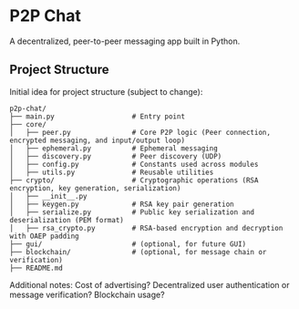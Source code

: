 # P2P Chat

A decentralized, peer-to-peer messaging app built in Python.

## Project Structure
Initial idea for project structure (subject to change):
```
p2p-chat/
├── main.py                   # Entry point
├── core/
│   ├── peer.py               # Core P2P logic (Peer connection, encrypted messaging, and input/output loop)
│   ├── ephemeral.py          # Ephemeral messaging
│   ├── discovery.py          # Peer discovery (UDP)
│   ├── config.py             # Constants used across modules
│   ├── utils.py              # Reusable utilities
├── crypto/              	  # Cryptographic operations (RSA encryption, key generation, serialization)
│   ├── __init__.py
│   ├── keygen.py 			  # RSA key pair generation
│   ├── serialize.py          # Public key serialization and deserialization (PEM format)
│   ├── rsa_crypto.py         # RSA-based encryption and decryption with OAEP padding
├── gui/                      # (optional, for future GUI)
├── blockchain/               # (optional, for message chain or verification)
├── README.md
```


Additional notes:
Cost of advertising? Decentralized user authentication or message verification? Blockchain usage?
